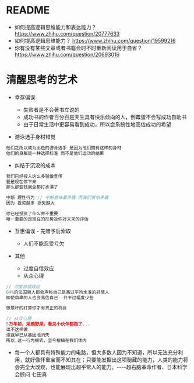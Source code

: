 # README

- 如何提高逻辑思维能力和表达能力？https://www.zhihu.com/question/20777633
- 如何提高逻辑思维能力？ https://www.zhihu.com/question/19599216
- 你有没有某些文章或者书籍会时不时重新阅读用于自省？ https://www.zhihu.com/question/20693016

# 清醒思考的艺术

- 幸存偏误

  - 失败者是不会著书立说的
  - 成功书的作者百分百是天生具有快乐倾向的人，倒霉蛋不会写成功自助书
  - 由于日常生活中更容易看到成功，所以会系统性地高估成功的希望

- 游泳选手身材错觉

```javascript
他们之所以成为出色的游泳选手 是因为他们拥有这样的身材
他们的身躯是一种选择标准 而不是他们运动的结果
```

- 纠结于沉没的成本

```javascript
我们已经投入这么多钱做宣传
要是现在停下来
那么那些钱就全都打水漂了

中断 理性行为 // 中断意味着矛盾 而我们害怕矛盾
因为 投资越多 损失越大

你已经投资了什么并不重要
唯一重要的是现在的形势及你对未来的评估
```

- 互惠偏误 - 先赠予后索取

  - 人们不能忍受亏欠

- 其他

  - 过度自信效应
  - 从众心理

```javascript
// 过度自信效应
84%的法国男人都会声称自己是高过平均水准的好情人
即使自卑的人也会高估自己--只不过幅度少些

做最坏的打算你才有真正的机会

// 从众心理
5万年前，采摘野果，看见小伙伴都跑了...
谁不这样做
谁就早已从基因池消失
所以,这一行为模式，至今根植在我们体内
```

- 每一个人都具有特殊能力的电路，但大多数人因为不知道，所以无法充分利用，就好像怀重宝而不知其在；只要能发掘出这项秘藏的能力，人类的能力将会完全大改观，也能展现出超乎常人的能力。----超右脑革命作者、日本科学会顾问 七田真
